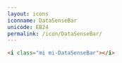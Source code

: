 ```yaml
---
layout: icons
iconname: DataSenseBar
unicode: EB24
permalink: /icon/DataSenseBar/
---
```


``` html
<i class="mi mi-DataSenseBar"></i>
```
